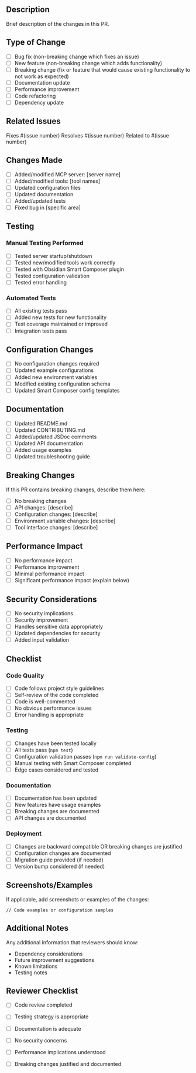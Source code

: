 ## Description

Brief description of the changes in this PR.

## Type of Change

- [ ] Bug fix (non-breaking change which fixes an issue)
- [ ] New feature (non-breaking change which adds functionality)
- [ ] Breaking change (fix or feature that would cause existing functionality to not work as expected)
- [ ] Documentation update
- [ ] Performance improvement
- [ ] Code refactoring
- [ ] Dependency update

## Related Issues

Fixes #(issue number)
Resolves #(issue number)
Related to #(issue number)

## Changes Made

- [ ] Added/modified MCP server: [server name]
- [ ] Added/modified tools: [tool names]
- [ ] Updated configuration files
- [ ] Updated documentation
- [ ] Added/updated tests
- [ ] Fixed bug in [specific area]

## Testing

### Manual Testing Performed

- [ ] Tested server startup/shutdown
- [ ] Tested new/modified tools work correctly
- [ ] Tested with Obsidian Smart Composer plugin
- [ ] Tested configuration validation
- [ ] Tested error handling

### Automated Tests

- [ ] All existing tests pass
- [ ] Added new tests for new functionality
- [ ] Test coverage maintained or improved
- [ ] Integration tests pass

## Configuration Changes

- [ ] No configuration changes required
- [ ] Updated example configurations
- [ ] Added new environment variables
- [ ] Modified existing configuration schema
- [ ] Updated Smart Composer config templates

## Documentation

- [ ] Updated README.md
- [ ] Updated CONTRIBUTING.md
- [ ] Added/updated JSDoc comments
- [ ] Updated API documentation
- [ ] Added usage examples
- [ ] Updated troubleshooting guide

## Breaking Changes

If this PR contains breaking changes, describe them here:

- [ ] No breaking changes
- [ ] API changes: [describe]
- [ ] Configuration changes: [describe]
- [ ] Environment variable changes: [describe]
- [ ] Tool interface changes: [describe]

## Performance Impact

- [ ] No performance impact
- [ ] Performance improvement
- [ ] Minimal performance impact
- [ ] Significant performance impact (explain below)

## Security Considerations

- [ ] No security implications
- [ ] Security improvement
- [ ] Handles sensitive data appropriately
- [ ] Updated dependencies for security
- [ ] Added input validation

## Checklist

### Code Quality

- [ ] Code follows project style guidelines
- [ ] Self-review of the code completed
- [ ] Code is well-commented
- [ ] No obvious performance issues
- [ ] Error handling is appropriate

### Testing

- [ ] Changes have been tested locally
- [ ] All tests pass (`npm test`)
- [ ] Configuration validation passes (`npm run validate-config`)
- [ ] Manual testing with Smart Composer completed
- [ ] Edge cases considered and tested

### Documentation

- [ ] Documentation has been updated
- [ ] New features have usage examples
- [ ] Breaking changes are documented
- [ ] API changes are documented

### Deployment

- [ ] Changes are backward compatible OR breaking changes are justified
- [ ] Configuration changes are documented
- [ ] Migration guide provided (if needed)
- [ ] Version bump considered (if needed)

## Screenshots/Examples

If applicable, add screenshots or examples of the changes:

```
// Code examples or configuration samples
```

## Additional Notes

Any additional information that reviewers should know:

- Dependency considerations
- Future improvement suggestions
- Known limitations
- Testing notes

## Reviewer Checklist

- [ ] Code review completed
- [ ] Testing strategy is appropriate
- [ ] Documentation is adequate
- [ ] No security concerns
- [ ] Performance implications understood
- [ ] Breaking changes justified and documented

